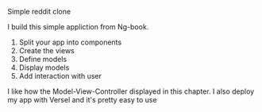 Simple reddit clone

I build this simple appliction from Ng-book.

1. Split your app into components
2. Create the views
3. Define models
4. Display models
5. Add interaction with user

I like how the Model-View-Controller displayed in this chapter. I also deploy my app with Versel and it's pretty easy to use

